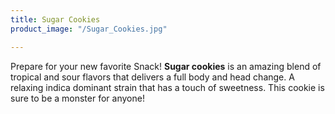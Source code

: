 ```yaml
---
title: Sugar Cookies
product_image: "/Sugar_Cookies.jpg"

---
```

Prepare for your new favorite Snack! **Sugar cookies** is an amazing blend of tropical and sour flavors that delivers a full body and head change. A relaxing indica dominant strain that has a touch of sweetness. This cookie is sure to be a monster for anyone!